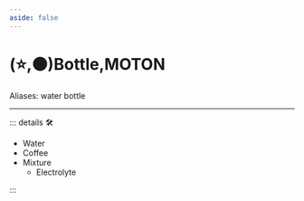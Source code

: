 ```yaml
---
aside: false
---
```

# (⭐,🟠)<labor>Bottle</labor>,<motor>MOTON</motor>

Aliases: water bottle

---

<!-- =================================================== -->
<!-- =================================================== -->
<!-- =================================================== -->
<!-- =================================================== -->
<!-- =================================================== -->
::: details 🛠

- Water
- Coffee
- Mixture
    - Electrolyte

:::
